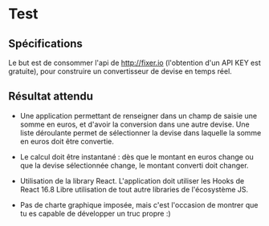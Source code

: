 # Test

## Spécifications
Le but est de consommer l'api de ​http://fixer.io (l'obtention d'un API KEY est gratuite), pour construire un convertisseur de devise en temps réel.

## Résultat attendu

- Une application permettant de renseigner dans un champ de saisie une somme en euros, et d'avoir la conversion dans une autre devise. Une liste déroulante permet de sélectionner la devise dans laquelle la somme en euros doit être convertie.

- Le calcul doit être instantané : dès que le montant en euros change ou que la devise sélectionnée change, le montant converti doit changer.

- Utilisation de la library React. L'application doit utiliser les Hooks de React 16.8 Libre utilisation de tout autre libraries de l'écosystème JS.

- Pas de charte graphique imposée, mais c'est l'occasion de montrer que tu es capable de développer un truc propre :)